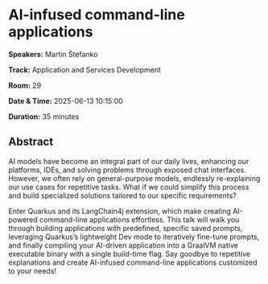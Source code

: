 # AI-infused command-line applications

**Speakers:** Martin Štefanko
                    
**Track:** Application and Services Development
                    
**Room:** 29
                    
**Date & Time:** 2025-06-13 10:15:00
                    
**Duration:** 35 minutes
                    
## Abstract
                    
AI models have become an integral part of our daily lives, enhancing our platforms, IDEs, and solving problems through exposed chat interfaces. However, we often rely on general-purpose models, endlessly re-explaining our use cases for repetitive tasks. What if we could simplify this process and build specialized solutions tailored to our specific requirements?

Enter Quarkus and its LangChain4j extension, which make creating AI-powered command-line applications effortless. This talk will walk you through building applications with predefined, specific saved prompts, leveraging Quarkus’s lightweight Dev mode to iteratively fine-tune prompts, and finally compiling your AI-driven application into a GraalVM native executable binary with a single build-time flag. Say goodbye to repetitive explanations and create AI-infused command-line applications customized to your needs!
